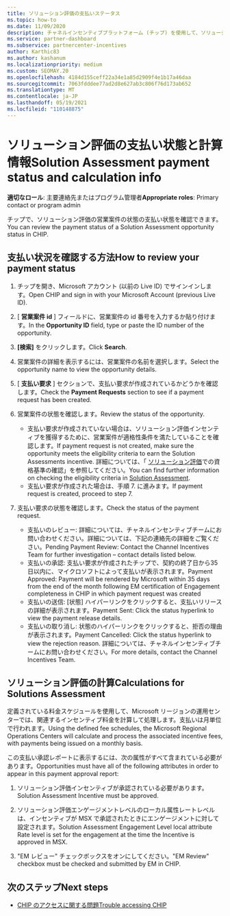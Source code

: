 ```yaml
---
title: ソリューション評価の支払いステータス
ms.topic: how-to
ms.date: 11/09/2020
description: チャネルインセンティブプラットフォーム (チップ) を使用して、ソリューション評価の機会、その計算、および支払いの状態に関する情報を検索します。
ms.service: partner-dashboard
ms.subservice: partnercenter-incentives
author: Karthic83
ms.author: kashanum
ms.localizationpriority: medium
ms.custom: SEOMAY.20
ms.openlocfilehash: 4184d155ceff22a34e1a85d2909f4e1b17a46daa
ms.sourcegitcommit: 7063fdddee77ad2d8e627ab3c806f76d173ab652
ms.translationtype: MT
ms.contentlocale: ja-JP
ms.lasthandoff: 05/19/2021
ms.locfileid: "110148875"
---
```

# <a name="solution-assessment-payment-status-and-calculation-info"></a><span data-ttu-id="ed843-103">ソリューション評価の支払い状態と計算情報</span><span class="sxs-lookup"><span data-stu-id="ed843-103">Solution Assessment payment status and calculation info</span></span>

<span data-ttu-id="ed843-104">**適切なロール**: 主要連絡先またはプログラム管理者</span><span class="sxs-lookup"><span data-stu-id="ed843-104">**Appropriate roles**: Primary contact or program admin</span></span>

<span data-ttu-id="ed843-105">チップで、ソリューション評価の営業案件の状態の支払い状態を確認できます。</span><span class="sxs-lookup"><span data-stu-id="ed843-105">You can review the payment status of a Solution Assessment opportunity status in CHIP.</span></span>

## <a name="how-to-review-your-payment-status"></a><span data-ttu-id="ed843-106">支払い状況を確認する方法</span><span class="sxs-lookup"><span data-stu-id="ed843-106">How to review your payment status</span></span>

1. <span data-ttu-id="ed843-107">チップを開き、Microsoft アカウント (以前の Live ID) でサインインします。</span><span class="sxs-lookup"><span data-stu-id="ed843-107">Open CHIP and sign in with your Microsoft Account (previous Live ID).</span></span>
2. <span data-ttu-id="ed843-108">[ **営業案件 id** ] フィールドに、営業案件の id 番号を入力するか貼り付けます。</span><span class="sxs-lookup"><span data-stu-id="ed843-108">In the **Opportunity ID** field, type or paste the ID number of the opportunity.</span></span>
3. <span data-ttu-id="ed843-109">**[検索]** をクリックします。</span><span class="sxs-lookup"><span data-stu-id="ed843-109">Click **Search**.</span></span>
4. <span data-ttu-id="ed843-110">営業案件の詳細を表示するには、営業案件の名前を選択します。</span><span class="sxs-lookup"><span data-stu-id="ed843-110">Select the opportunity name to view the opportunity details.</span></span>
5. <span data-ttu-id="ed843-111">[ **支払い要求** ] セクションで、支払い要求が作成されているかどうかを確認します。</span><span class="sxs-lookup"><span data-stu-id="ed843-111">Check the **Payment Requests** section to see if a payment request has been created.</span></span>
6. <span data-ttu-id="ed843-112">営業案件の状態を確認します。</span><span class="sxs-lookup"><span data-stu-id="ed843-112">Review the status of the opportunity.</span></span>

    - <span data-ttu-id="ed843-113">支払い要求が作成されていない場合は、ソリューション評価インセンティブを獲得するために、営業案件が適格性条件を満たしていることを確認します。</span><span class="sxs-lookup"><span data-stu-id="ed843-113">If payment request is not created, make sure the opportunity meets the eligibility criteria to earn the Solution Assessments incentive.</span></span> <span data-ttu-id="ed843-114">詳細については、「 [ソリューション評価](chip-solution-assessment.md)での資格基準の確認」を参照してください。</span><span class="sxs-lookup"><span data-stu-id="ed843-114">You can find further information on checking the eligibility criteria in [Solution Assessment](chip-solution-assessment.md).</span></span>
    - <span data-ttu-id="ed843-115">支払い要求が作成された場合は、手順 7. に進みます。</span><span class="sxs-lookup"><span data-stu-id="ed843-115">If payment request is created, proceed to step 7.</span></span>
7. <span data-ttu-id="ed843-116">支払い要求の状態を確認します。</span><span class="sxs-lookup"><span data-stu-id="ed843-116">Check the status of the payment request.</span></span>

    - <span data-ttu-id="ed843-117">支払いのレビュー: 詳細については、チャネルインセンティブチームにお問い合わせください。詳細については、下記の連絡先の詳細をご覧ください。</span><span class="sxs-lookup"><span data-stu-id="ed843-117">Pending Payment Review: Contact the Channel Incentives Team for further investigation – contact details listed below.</span></span>
    - <span data-ttu-id="ed843-118">支払いの承認: 支払い要求が作成されたチップで、契約の終了日から35日以内に、マイクロソフトによって支払いが表示されます。</span><span class="sxs-lookup"><span data-stu-id="ed843-118">Payment Approved: Payment will be rendered by Microsoft within 35 days from the end of the month following EM certification of Engagement completeness in CHIP in which payment request was created</span></span>
    -  <span data-ttu-id="ed843-119">支払いの送信: [状態] ハイパーリンクをクリックすると、支払いリリースの詳細が表示されます。</span><span class="sxs-lookup"><span data-stu-id="ed843-119">Payment Sent: Click the status hyperlink to view the payment release details.</span></span>
    - <span data-ttu-id="ed843-120">支払いの取り消し: 状態のハイパーリンクをクリックすると、拒否の理由が表示されます。</span><span class="sxs-lookup"><span data-stu-id="ed843-120">Payment Cancelled: Click the status hyperlink to view the rejection reason.</span></span> <span data-ttu-id="ed843-121">詳細については、チャネルインセンティブチームにお問い合わせください。</span><span class="sxs-lookup"><span data-stu-id="ed843-121">For more details, contact the Channel Incentives Team.</span></span>

## <a name="calculations-for-solutions-assessment"></a><span data-ttu-id="ed843-122">ソリューション評価の計算</span><span class="sxs-lookup"><span data-stu-id="ed843-122">Calculations for Solutions Assessment</span></span>

<span data-ttu-id="ed843-123">定義されている料金スケジュールを使用して、Microsoft リージョンの運用センターでは、関連するインセンティブ料金を計算して処理します。支払いは月単位で行われます。</span><span class="sxs-lookup"><span data-stu-id="ed843-123">Using the defined fee schedules, the Microsoft Regional Operations Centers will calculate and process the associated incentive fees, with payments being issued on a monthly basis.</span></span>

<span data-ttu-id="ed843-124">この支払い承認レポートに表示するには、次の属性がすべて含まれている必要があります。</span><span class="sxs-lookup"><span data-stu-id="ed843-124">Opportunities must have all of the following attributes in order to appear in this payment approval report:</span></span>

1. <span data-ttu-id="ed843-125">ソリューション評価インセンティブが承認されている必要があります。</span><span class="sxs-lookup"><span data-stu-id="ed843-125">Solution Assessment Incentive must be approved.</span></span>

1. <span data-ttu-id="ed843-126">ソリューション評価エンゲージメントレベルのローカル属性レートレベルは、インセンティブが MSX で承認されたときにエンゲージメントに対して設定されます。</span><span class="sxs-lookup"><span data-stu-id="ed843-126">Solution Assessment Engagement Level local attribute Rate level is set for the engagement at the time the Incentive is approved in MSX.</span></span>
 
1. <span data-ttu-id="ed843-127">"EM レビュー" チェックボックスをオンにしてください。</span><span class="sxs-lookup"><span data-stu-id="ed843-127">"EM Review" checkbox must be checked and submitted by EM in CHIP.</span></span>

## <a name="next-steps"></a><span data-ttu-id="ed843-128">次のステップ</span><span class="sxs-lookup"><span data-stu-id="ed843-128">Next steps</span></span>

- [<span data-ttu-id="ed843-129">CHIP のアクセスに関する問題</span><span class="sxs-lookup"><span data-stu-id="ed843-129">Trouble accessing CHIP</span></span>](chip-access-trouble.md) 
